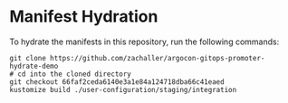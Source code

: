 # Manifest Hydration

To hydrate the manifests in this repository, run the following commands:

```shell
git clone https://github.com/zachaller/argocon-gitops-promoter-hydrate-demo
# cd into the cloned directory
git checkout 66faf2ceda6140e3a1e84a124718dba66c41eaed
kustomize build ./user-configuration/staging/integration
```
